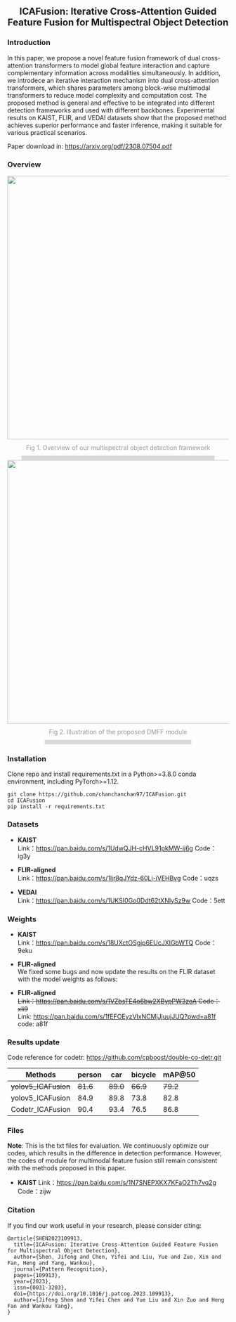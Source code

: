 ## <div align="center">ICAFusion: Iterative Cross-Attention Guided Feature Fusion for Multispectral Object Detection</div>

### Introduction
In this paper, we propose a novel feature fusion framework of dual cross-attention transformers to model global feature interaction and capture complementary information across modalities simultaneously. In addition, we introdece an iterative interaction mechanism into dual cross-attention transformers, which shares parameters among block-wise multimodal transformers to reduce model complexity and computation cost. The proposed method is general and effective to be integrated into different detection frameworks and used with different backbones. Experimental results on KAIST, FLIR, and VEDAI datasets show that the proposed method achieves superior performance and faster inference, making it suitable for various practical scenarios. 

Paper download in: https://arxiv.org/pdf/2308.07504.pdf

### Overview
<div align="center">
  <img src="https://github.com/chanchanchan97/ICAFusion/assets/39607836/05a71809-0182-487d-9013-442497a996fd" width="600px">
  <div style="color:orange; border-bottom: 10px solid #d9d9d9; display: inline-block; color: #999; padding: 10px;"> Fig 1. Overview of our multispectral object detection framework </div>
</div>

<div align="center">
  <img src="https://github.com/chanchanchan97/ICAFusion/assets/39607836/b82ba614-22da-421c-89e9-53d6d535ee36" width="600px">
  <div style="color:orange; border-bottom: 10px solid #d9d9d9; display: inline-block; color: #999; padding: 10px;"> Fig 2. Illustration of the proposed DMFF module </div>
</div>

### Installation
Clone repo and install requirements.txt in a Python>=3.8.0 conda environment, including PyTorch>=1.12.
```
git clone https://github.com/chanchanchan97/ICAFusion.git
cd ICAFusion
pip install -r requirements.txt
```

### Datasets
 - **KAIST**  
Link：https://pan.baidu.com/s/1UdwQJH-cHVL91pkMW-ij6g 
Code：ig3y

 - **FLIR-aligned**  
Link：https://pan.baidu.com/s/1ljr8qJYdz-60Lj-iVEHBvg 
Code：uqzs

 - **VEDAI**  
Link：https://pan.baidu.com/s/1UKSI0Go0Ddt62tXNIySz9w
Code：5ett


### Weights
 - **KAIST**  
Link：https://pan.baidu.com/s/18UXctOSgjp6EUcJXIGbWTQ
Code：9eku

 - **FLIR-aligned**  
We fixed some bugs and now update the results on the FLIR dataset with the model weights as follows:
 - **FLIR-aligned**  
~~Link：https://pan.baidu.com/s/1VZbsTE4o6bw2XBypPW3zoA
Code：xli9~~   
Link: https://pan.baidu.com/s/1fEFOEyzVIxNCMjJjuujJUQ?pwd=a81f 
code: a81f

### Results update
Code reference for codetr: https://github.com/cpboost/double-co-detr.git

| Methods              | person   | car      | bicycle  | mAP@50   |
|----------------------|----------|----------|----------|----------|
| ~~yolov5_ICAFusion~~ | ~~81.6~~ | ~~89.0~~ | ~~66.9~~ | ~~79.2~~ |
| yolov5_ICAFusion     | 84.9     | 89.8     | 73.8     | 82.8     |
| Codetr_ICAFusion     | 90.4     | 93.4     | 76.5     | 86.8     |


### Files
**Note**: This is the txt files for evaluation. We continuously optimize our codes, which results in the difference in detection performance. However, the codes of module for multimodal feature fusion still remain consistent with the methods proposed in this paper.

 - **KAIST**
Link：https://pan.baidu.com/s/1N7SNEPXKX7KFaO2Th7vq2g 
Code：zijw  

### Citation
If you find our work useful in your research, please consider citing:
```
@article{SHEN2023109913,
  title={ICAFusion: Iterative Cross-Attention Guided Feature Fusion for Multispectral Object Detection},
  author={Shen, Jifeng and Chen, Yifei and Liu, Yue and Zuo, Xin and Fan, Heng and Yang, Wankou},
  journal={Pattern Recognition},
  pages={109913},
  year={2023},
  issn={0031-3203},
  doi={https://doi.org/10.1016/j.patcog.2023.109913},
  author={Jifeng Shen and Yifei Chen and Yue Liu and Xin Zuo and Heng Fan and Wankou Yang},
}
```

